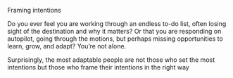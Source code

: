 
Framing intentions


Do you ever feel you are working through an endless to-do list, often losing sight of the destination and why it matters? Or that you are responding on autopilot, going through the motions, but perhaps missing opportunities to learn, grow, and adapt? You’re not alone.

Surprisingly, the most adaptable people are not those who set the most intentions but those who frame their intentions in the right way






























































